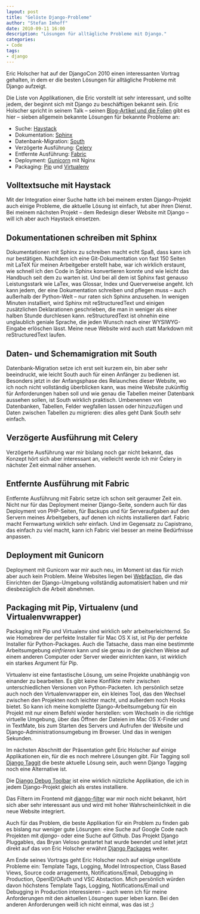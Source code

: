 ```yaml
---
layout: post
title: "Gelöste Django-Probleme"
author: "Stefan Imhoff"
date: 2010-09-11 16:00
description: "Lösungen für alltägliche Probleme mit Django."
categories:
- Code
tags:
- django
---
```


Eric Holscher hat auf der DjangoCon 2010 einen interessanten Vortrag gehalten, in dem er die besten Lösungen für alltägliche Probleme mit Django aufzeigt.

Die Liste von Applikationen, die Eric vorstellt ist sehr interessant, und sollte jedem, der beginnt sich mit Django zu beschäftigen bekannt sein. Eric Holscher spricht in seinem Talk – seinen [Blog-Artikel und die Folien](http://ericholscher.com/blog/2010/sep/10/djangocon-talk/) gibt es hier – sieben allgemein bekannte Lösungen für bekannte Probleme an:

* Suche: [Haystack](http://haystacksearch.org/)
* Dokumentation: [Sphinx](http://sphinx-doc.org/)
* Datenbank-Migration: [South](http://south.aeracode.org/)
* Verzögerte Ausführung: [Celery](http://www.celeryproject.org/)
* Entfernte Ausführung: [Fabric](http://docs.fabfile.org/en/1.5/)
* Deployment: [Gunicorn](http://gunicorn.org/) mit Nginx
* Packaging: [Pip](http://www.pip-installer.org/en/latest/) und [Virtualenv](http://www.virtualenv.org/en/latest/)

## Volltextsuche mit Haystack

Mit der Integration einer Suche hatte ich bei meinem ersten Django-Projekt auch einige Probleme, die aktuelle Lösung ist einfach, tut aber ihren Dienst. Bei meinem nächsten Projekt – dem Redesign dieser Website mit Django – will ich aber auch Haystack einsetzen.

## Dokumentationen schreiben mit Sphinx

Dokumentationen mit Sphinx zu schreiben macht echt Spaß, dass kann ich nur bestätigen. Nachdem ich eine Git-Dokumentation von fast 150 Seiten mit LaTeX für meinen Arbeitgeber erstellt habe, war ich wirklich erstaunt, wie schnell ich den Code in Sphinx konvertieren konnte und wie leicht das Handbuch seit dem zu warten ist. Und bei all dem ist Sphinx fast genauso Leistungsstark wie LaTex, was Glossar, Index und Querverweise angeht. Ich kann jedem, der eine Dokumentation schreiben und pflegen muss – auch außerhalb der Python-Welt – nur raten sich Sphinx anzusehen. In wenigen Minuten installiert, wird Sphinx mit reStructuredText und einigen zusätzlichen Deklarationen geschrieben, die man in weniger als einer halben Stunde durchlesen kann. reStructuredText ist ohnehin eine unglaublich geniale Sprache, die jeden Wunsch nach einer WYSIWYG-Eingabe erlöschen lässt. Meine neue Website wird auch statt Markdown mit reStructuredText laufen.

## Daten- und Schemamigration mit South

Datenbank-Migration setze ich erst seit kurzem ein, bin aber sehr beeindruckt, wie leicht South auch für einen Anfänger zu bedienen ist. Besonders jetzt in der Anfangsphase des Relaunches dieser Website, wo ich noch nicht vollständig überblicken kann, was meine Website zukünftig für Anforderungen haben soll und wie genau die Tabellen meiner Datenbank aussehen sollen, ist South wirklich praktisch. Umbenennen von Datenbanken, Tabellen, Felder wegfallen lassen oder hinzuzufügen und Daten zwischen Tabellen zu migrieren: dies alles geht Dank South sehr einfach.

## Verzögerte Ausführung mit Celery

Verzögerte Ausführung war mir bislang noch gar nicht bekannt, das Konzept hört sich aber interessant an, vielleicht werde ich mir Celery in nächster Zeit einmal näher ansehen.

## Entfernte Ausführung mit Fabric

Entfernte Ausführung mit Fabric setze ich schon seit geraumer Zeit ein. Nicht nur für das Deployment meiner Django-Seite, sondern auch für das Deployment von PHP-Seiten, für Backups und für Serveraufgaben auf den Servern meines Arbeitgebers, auf denen ich nichts installieren darf. Fabric macht Fernwartung wirklich sehr einfach. Und im Gegensatz zu Capistrano, das einfach zu viel macht, kann ich Fabric viel besser an meine Bedürfnisse anpassen.

## Deployment mit Gunicorn

Deployment mit Gunicorn war mir auch neu, im Moment ist das für mich aber auch kein Problem. Meine Websites liegen bei [Webfaction](https://www.webfaction.com/?affiliate=kogakure), die das Einrichten der Django-Umgebung vollständig automatisiert haben und mir diesbezüglich die Arbeit abnehmen.

## Packaging mit Pip, Virtualenv (und Virtualenvwrapper)

Packaging mit Pip und Virtualenv sind wirklich sehr arbeitserleichternd. So wie Homebrew der perfekte Installer für Mac OS X ist, ist Pip der perfekte Installer für Python-Packages. Auch die Tatsache, dass man eine bestimmte Arbeitsumgebung *einfrieren* kann und sie genau in der gleichen Weise auf einem anderen Computer oder Server wieder einrichten kann, ist wirklich ein starkes Argument für Pip.

Virtualenv ist eine fantastische Lösung, um seine Projekte unabhängig von einander zu bearbeiten. Es gibt keine Konflikte mehr zwischen unterschiedlichen Versionen von Python-Packeten. Ich persönlich setze auch noch den Virtualenvwrapper ein, ein kleines Tool, das den Wechsel zwischen den Projekten noch leichter macht, und außerdem noch Hooks bietet. So kann ich meine komplette Django-Arbeitsumgebung für ein Projekt mit nur einem Befehl wieder herstellen: vom Wechseln in die richtige virtuelle Umgebung, über das Öffnen der Dateien im Mac OS X-Finder und in TextMate, bis zum Starten des Servers und Aufrufen der Website und Django-Administrationsumgebung im Browser. Und das in wenigen Sekunden.

Im nächsten Abschnitt der Präsentation geht Eric Holscher auf einige Applikationen ein, für die es noch mehrere Lösungen gibt. Für Tagging soll [Django Taggit](https://github.com/alex/django-taggit) die beste aktuelle Lösung sein, auch wenn Django Tagging noch eine Alternative ist.

Die [Django Debug Toolbar](https://github.com/robhudson/django-debug-toolbar) ist eine wirklich nützliche Applikation, die ich in jedem Django-Projekt gleich als erstes installiere.

Das Filtern im Frontend mit [django-filter](https://github.com/alex/django-filter) war mir noch nicht bekannt, hört sich aber sehr interessant aus und wird mit hoher Wahrscheinlichkeit in die neue Website integriert.

Auch für das Problem, die beste Applikation für ein Problem zu finden gab es bislang nur weniger gute Lösungen: eine Suche auf Google Code nach Projekten mit *django-* oder eine Suche auf Github. Das Projekt Django Pluggables, das Bryan Veloso gestartet hat wurde beendet und leitet jetzt direkt auf das von Eric Holscher erwähnt [Django Packages](https://www.djangopackages.com/) weiter.

Am Ende seines Vortrags geht Eric Holscher noch auf einige ungelöste Probleme ein: Template Tags, Logging, Model Introspection, Class Based Views, Source code arragements, Notifications/Email, Debugging in Production, OpenID/OAuth und VSC Abstaction. Mich persönlich würden davon höchstens Template Tags, Logging, Notifications/Email und Debugging in Production interessieren – auch wenn ich für meine Anforderungen mit den aktuellen Lösungen super leben kann. Bei den anderen Anforderungen weiß ich nicht einmal, was das ist ;)
